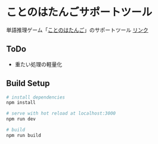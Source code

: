 # ことのはたんごサポートツール

単語推理ゲーム「[ことのはたんご](https://plum-chloride.jp/kotonoha-tango/index.html)」のサポートツール [リンク](https://tango.kedama.info/)

## ToDo

* 重たい処理の軽量化

## Build Setup
``` bash
# install dependencies
npm install

# serve with hot reload at localhost:3000
npm run dev

# build
npm run build
```
